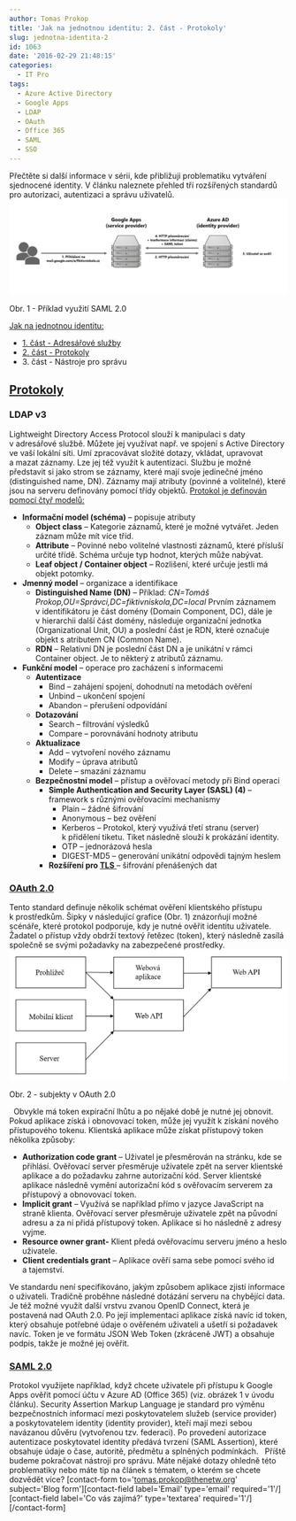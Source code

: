```yaml
---
author: Tomas Prokop
title: 'Jak na jednotnou identitu: 2. část - Protokoly'
slug: jednotna-identita-2
id: 1063
date: '2016-02-29 21:48:15'
categories:
  - IT Pro
tags:
  - Azure Active Directory
  - Google Apps
  - LDAP
  - OAuth
  - Office 365
  - SAML
  - SSO
---
```


Přečtěte si další informace v sérii, kde přibližuji problematiku vytváření sjednocené identity. V článku naleznete přehled tří rozšířených standardů pro autorizaci, autentizaci a správu uživatelů. [![SAML Office 365 Azure AD Google Apps](/uploads/2016/02/SAML.png)](/uploads/2016/02/SAML.png)

Obr. 1 - Příklad využití SAML 2.0

<span style="text-decoration: underline">Jak na jednotnou identitu:</span>

*   [1\. část - Adresářové služby](https://blog.skolnilogin.cz/jednotna-identita-1/)
*   [2\. část - Protokoly](https://blog.skolnilogin.cz/jednotna-identita-2/)
*   3\. část - Nástroje pro správu

## <span style="text-decoration: underline">Protokoly</span>

### LDAP v3

Lightweight Directory Access Protocol slouží k manipulaci s daty v adresářové službě. Můžete jej využívat např. ve spojení s Active Directory ve vaší lokální síti. Umí zpracovávat složité dotazy, vkládat, upravovat a mazat záznamy. Lze jej též využít k autentizaci. Službu je možné představit si jako strom se záznamy, které mají svoje jedinečné jméno (distinguished name, DN). Záznamy mají atributy (povinné a volitelné), které jsou na serveru definovány pomocí třídy objektů. <span style="text-decoration: underline">Protokol je definován pomocí čtyř modelů:</span>

*   **Informační model (schéma)** – popisuje atributy
    *   **Object class** – Kategorie záznamů, které je možné vytvářet. Jeden záznam může mít více tříd.
    *   **Attribute** – Povinné nebo volitelné vlastnosti záznamů, které přísluší určité třídě. Schéma určuje typ hodnot, kterých může nabývat.
    *   **Leaf object / Container object** – Rozlišení, které určuje jestli má objekt potomky.
*   **Jmenný model** – organizace a identifikace
    *   **Distinguished Name (DN)** – Příklad: _CN=Tomáš Prokop,OU=Správci,DC=fiktivniskola,DC=local_ Prvním záznamem v identifikátoru je část domény (Domain Component, DC), dále je v hierarchii další část domény, následuje organizační jednotka (Organizational Unit, OU) a poslední část je RDN, které označuje objekt s atributem CN (Common Name).
    *   **RDN** – Relativní DN je poslední část DN a je unikátní v rámci Container object. Je to některý z atributů záznamu.
*   **Funkční model** – operace pro zacházení s informacemi
    *   **Autentizace**
        *   Bind – zahájení spojení, dohodnutí na metodách ověření
        *   Unbind – ukončení spojení
        *   Abandon – přerušení odpovídání
    *   **Dotazování**
        *   Search – filtrování výsledků
        *   Compare – porovnávání hodnoty atributu
    *   **Aktualizace**
        *   Add – vytvoření nového záznamu
        *   Modify – úprava atributů
        *   Delete – smazání záznamu
    *   **Bezpečnostní model** – přístup a ověřovací metody při Bind operaci
        *   **Simple Authentication and Security Layer (SASL) (4)** – framework s různými ověřovacími mechanismy
            *   Plain – žádné šifrování
            *   Anonymous – bez ověření
            *   Kerberos – Protokol, který využívá třetí stranu (server) k přidělení tiketu. Tiket následně slouží k prokázání identity.
            *   OTP – jednorázová hesla
            *   DIGEST-MD5 – generování unikátní odpovědi tajným heslem
        *   **Rozšíření pro [TLS](https://cs.wikipedia.org/wiki/Transport_Layer_Security)**[ ](https://cs.wikipedia.org/wiki/Transport_Layer_Security)– šifrování přenášených dat

### [OAuth 2.0](https://cs.wikipedia.org/wiki/OAuth)

Tento standard definuje několik schémat ověření klientského přístupu k prostředkům. Šipky v následující grafice (Obr. 1) znázorňují možné scénáře, které protokol podporuje, kdy je nutné ověřit identitu uživatele. Žadatel o přístup vždy obdrží textový řetězec (token), který následně zasílá společně se svými požadavky na zabezpečené prostředky.   [![snip_20160131212652](/uploads/2016/01/snip_20160131212652.png)](/uploads/2016/01/snip_20160131212652.png)

Obr. 2 - subjekty v OAuth 2.0

  Obvykle má token expirační lhůtu a po nějaké době je nutné jej obnovit. Pokud aplikace získá i obnovovací token, může jej využít k získání nového přístupového tokenu. Klientská aplikace může získat přístupový token několika způsoby:

*   **Authorization code grant** – Uživatel je přesměrován na stránku, kde se přihlásí. Ověřovací server přesměruje uživatele zpět na server klientské aplikace a do požadavku zahrne autorizační kód. Server klientské aplikace následně vymění autorizační kód s ověřovacím serverem za přístupový a obnovovací token.
*   **Implicit grant** – Využívá se například přímo v jazyce JavaScript na straně klienta. Ověřovací server přesměruje uživatele zpět na původní adresu a za ní přidá přístupový token. Aplikace si ho následně z adresy vyjme.
*   **Resource owner grant-** Klient předá ověřovacímu serveru jméno a heslo uživatele.
*   **Client credentials grant** – Aplikace ověří sama sebe pomocí svého id a tajemství.

Ve standardu není specifikováno, jakým způsobem aplikace zjistí informace o uživateli. Tradičně proběhne následné dotázání serveru na chybějící data. Je též možné využít další vrstvu zvanou OpenID Connect, která je postavená nad OAuth 2.0\. Po její implementaci aplikace získá navíc id token, který obsahuje potřebné údaje o ověřeném uživateli a ušetří si požadavek navíc. Token je ve formátu JSON Web Token (zkráceně JWT) a obsahuje podpis, takže je možné jej ověřit.  

### [SAML 2.0](https://cs.wikipedia.org/wiki/Security_Assertion_Markup_Language)

Protokol využijete například, když chcete uživatele při přístupu k Google Apps ověřit pomocí účtu v Azure AD (Office 365) (viz. obrázek 1 v úvodu článku). Security Assertion Markup Language je standard pro výměnu bezpečnostních informací mezi poskytovatelem služeb (service provider) a poskytovatelem identity (identity provider), kteří mají mezi sebou navázanou důvěru (vytvořenou tzv. federaci). Po provedení autorizace autentizace poskytovatel identity předává tvrzení (SAML Assertion), které obsahuje údaje o čase, autoritě, předmětu a splněných podmínkách.   Příště budeme pokračovat nástroji pro správu. Máte nějaké dotazy ohledně této problematiky nebo máte tip na článek s tématem, o kterém se chcete dozvědět více? [contact-form to='tomas.prokop@thenetw.org' subject='Blog form'][contact-field label='Email' type='email' required='1'/][contact-field label='Co vás zajímá?' type='textarea' required='1'/][/contact-form]